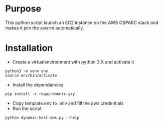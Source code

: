 # Purpose

This python script launch an EC2 instance on the AWS OSPARC stack and makes it join the swarm automatically.

# Installation

* Create a virtualenvironment with python 3.X and activate it
```console
python3 -m venv env
source env/bin/activate
```
* Install the dependancies
```console 
pip install -r requirements.yxy
```

* Copy template.env to .env and fill the aws credentials
* Run the script
```console
python dynamic-host-aws.py --help
```